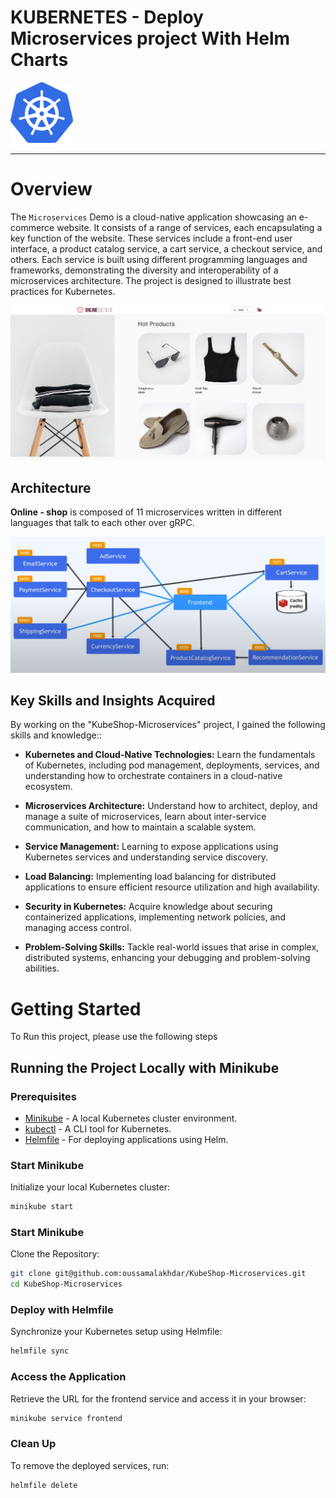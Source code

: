 # KUBERNETES - Deploy Microservices project With Helm Charts

<img src="https://github.com/kubernetes/kubernetes/raw/master/logo/logo.png" width="100">

----

# Overview
The ``Microservices`` Demo is a cloud-native application showcasing an e-commerce website. It consists of a range of services, each encapsulating a key function of the website. These services include a front-end user interface, a product catalog service, a cart service, a checkout service, and others. Each service is built using different programming languages and frameworks, demonstrating the diversity and interoperability of a microservices architecture. The project is designed to illustrate best practices for Kubernetes.

![My Image](home.png)

## Architecture

**Online - shop** is composed of 11 microservices written in different
languages that talk to each other over gRPC.

![My Image](diagram.png)

## Key Skills and Insights Acquired

By working on the "KubeShop-Microservices" project, I gained the following skills and knowledge::

- **Kubernetes and Cloud-Native Technologies:** Learn the fundamentals of Kubernetes, including pod management, deployments, services, and understanding how to orchestrate containers in a cloud-native ecosystem.

- **Microservices Architecture:** Understand how to architect, deploy, and manage a suite of microservices, learn about inter-service communication, and how to maintain a scalable system.

- **Service Management:** Learning to expose applications using Kubernetes services and understanding service discovery.

- **Load Balancing:** Implementing load balancing for distributed applications to ensure efficient resource utilization and high availability.

- **Security in Kubernetes:** Acquire knowledge about securing containerized applications, implementing network policies, and managing access control.

- **Problem-Solving Skills:** Tackle real-world issues that arise in complex, distributed systems, enhancing your debugging and problem-solving abilities.

# Getting Started

To Run this project, please use the following steps

## Running the Project Locally with Minikube

### Prerequisites
- [Minikube](https://minikube.sigs.k8s.io/docs/start/) - A local Kubernetes cluster environment.
- [kubectl](https://kubernetes.io/docs/tasks/tools/) - A CLI tool for Kubernetes.
- [Helmfile](https://github.com/roboll/helmfile) - For deploying applications using Helm.

### Start Minikube
Initialize your local Kubernetes cluster:
```bash
minikube start
```

### Start Minikube
Clone the Repository:
```bash
git clone git@github.com:oussamalakhdar/KubeShop-Microservices.git
cd KubeShop-Microservices
```

### Deploy with Helmfile
Synchronize your Kubernetes setup using Helmfile:
```bash
helmfile sync
```

### Access the Application
Retrieve the URL for the frontend service and access it in your browser:
```bash
minikube service frontend
```

### Clean Up
To remove the deployed services, run:
```bash
helmfile delete
```
